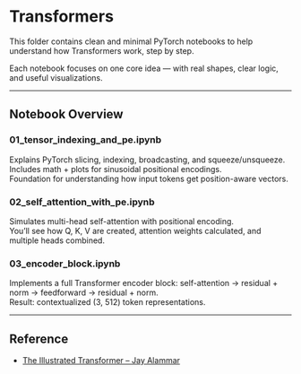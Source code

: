 # Transformers

This folder contains clean and minimal PyTorch notebooks to help understand how Transformers work, step by step.

Each notebook focuses on one core idea — with real shapes, clear logic, and useful visualizations.

---

## Notebook Overview

### 01_tensor_indexing_and_pe.ipynb  
Explains PyTorch slicing, indexing, broadcasting, and squeeze/unsqueeze.  
Includes math + plots for sinusoidal positional encodings.  
Foundation for understanding how input tokens get position-aware vectors.

### 02_self_attention_with_pe.ipynb  
Simulates multi-head self-attention with positional encoding.  
You’ll see how Q, K, V are created, attention weights calculated, and multiple heads combined.

### 03_encoder_block.ipynb  
Implements a full Transformer encoder block: self-attention → residual + norm → feedforward → residual + norm.  
Result: contextualized (3, 512) token representations.

---

## Reference

- [The Illustrated Transformer – Jay Alammar](https://jalammar.github.io/illustrated-transformer/)
